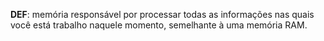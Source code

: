 **DEF**: memória responsável por processar todas as informações nas quais você está trabalho naquele momento, semelhante à uma memória RAM.